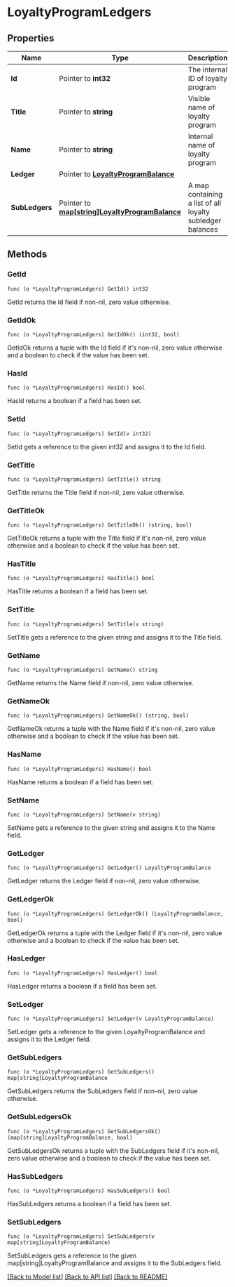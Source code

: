 # LoyaltyProgramLedgers

## Properties

Name | Type | Description | Notes
------------ | ------------- | ------------- | -------------
**Id** | Pointer to **int32** | The internal ID of loyalty program | 
**Title** | Pointer to **string** | Visible name of loyalty program | 
**Name** | Pointer to **string** | Internal name of loyalty program | 
**Ledger** | Pointer to [**LoyaltyProgramBalance**](LoyaltyProgramBalance.md) |  | 
**SubLedgers** | Pointer to [**map[string]LoyaltyProgramBalance**](LoyaltyProgramBalance.md) | A map containing a list of all loyalty subledger balances | [optional] 

## Methods

### GetId

`func (o *LoyaltyProgramLedgers) GetId() int32`

GetId returns the Id field if non-nil, zero value otherwise.

### GetIdOk

`func (o *LoyaltyProgramLedgers) GetIdOk() (int32, bool)`

GetIdOk returns a tuple with the Id field if it's non-nil, zero value otherwise
and a boolean to check if the value has been set.

### HasId

`func (o *LoyaltyProgramLedgers) HasId() bool`

HasId returns a boolean if a field has been set.

### SetId

`func (o *LoyaltyProgramLedgers) SetId(v int32)`

SetId gets a reference to the given int32 and assigns it to the Id field.

### GetTitle

`func (o *LoyaltyProgramLedgers) GetTitle() string`

GetTitle returns the Title field if non-nil, zero value otherwise.

### GetTitleOk

`func (o *LoyaltyProgramLedgers) GetTitleOk() (string, bool)`

GetTitleOk returns a tuple with the Title field if it's non-nil, zero value otherwise
and a boolean to check if the value has been set.

### HasTitle

`func (o *LoyaltyProgramLedgers) HasTitle() bool`

HasTitle returns a boolean if a field has been set.

### SetTitle

`func (o *LoyaltyProgramLedgers) SetTitle(v string)`

SetTitle gets a reference to the given string and assigns it to the Title field.

### GetName

`func (o *LoyaltyProgramLedgers) GetName() string`

GetName returns the Name field if non-nil, zero value otherwise.

### GetNameOk

`func (o *LoyaltyProgramLedgers) GetNameOk() (string, bool)`

GetNameOk returns a tuple with the Name field if it's non-nil, zero value otherwise
and a boolean to check if the value has been set.

### HasName

`func (o *LoyaltyProgramLedgers) HasName() bool`

HasName returns a boolean if a field has been set.

### SetName

`func (o *LoyaltyProgramLedgers) SetName(v string)`

SetName gets a reference to the given string and assigns it to the Name field.

### GetLedger

`func (o *LoyaltyProgramLedgers) GetLedger() LoyaltyProgramBalance`

GetLedger returns the Ledger field if non-nil, zero value otherwise.

### GetLedgerOk

`func (o *LoyaltyProgramLedgers) GetLedgerOk() (LoyaltyProgramBalance, bool)`

GetLedgerOk returns a tuple with the Ledger field if it's non-nil, zero value otherwise
and a boolean to check if the value has been set.

### HasLedger

`func (o *LoyaltyProgramLedgers) HasLedger() bool`

HasLedger returns a boolean if a field has been set.

### SetLedger

`func (o *LoyaltyProgramLedgers) SetLedger(v LoyaltyProgramBalance)`

SetLedger gets a reference to the given LoyaltyProgramBalance and assigns it to the Ledger field.

### GetSubLedgers

`func (o *LoyaltyProgramLedgers) GetSubLedgers() map[string]LoyaltyProgramBalance`

GetSubLedgers returns the SubLedgers field if non-nil, zero value otherwise.

### GetSubLedgersOk

`func (o *LoyaltyProgramLedgers) GetSubLedgersOk() (map[string]LoyaltyProgramBalance, bool)`

GetSubLedgersOk returns a tuple with the SubLedgers field if it's non-nil, zero value otherwise
and a boolean to check if the value has been set.

### HasSubLedgers

`func (o *LoyaltyProgramLedgers) HasSubLedgers() bool`

HasSubLedgers returns a boolean if a field has been set.

### SetSubLedgers

`func (o *LoyaltyProgramLedgers) SetSubLedgers(v map[string]LoyaltyProgramBalance)`

SetSubLedgers gets a reference to the given map[string]LoyaltyProgramBalance and assigns it to the SubLedgers field.


[[Back to Model list]](../README.md#documentation-for-models) [[Back to API list]](../README.md#documentation-for-api-endpoints) [[Back to README]](../README.md)



